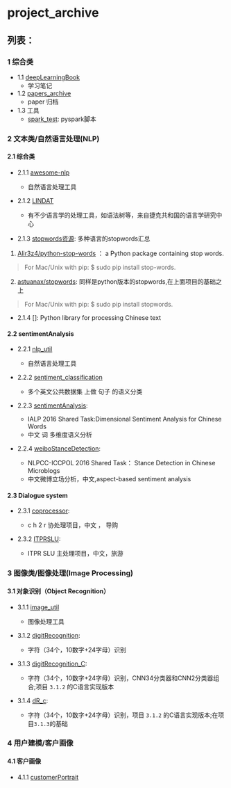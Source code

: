 # project_archive

## 列表：

### 1 综合类
- 1.1 [deepLearningBook](https://github.com/JDwangmo/deepLearningBook)
    - 学习笔记
- 1.2 [papers_archive](https://github.com/JDwangmo/papers_archive)
    - paper 归档
- 1.3 工具
    - [spark_test](https://github.com/JDwangmo/pyspark_test): pyspark脚本
    
    
### 2 文本类/自然语言处理(NLP)

#### 2.1 综合类

- 2.1.1 [awesome-nlp](https://github.com/keonkim/awesome-nlp)
    - 自然语言处理工具
    
- 2.1.2 [LINDAT](https://lindat.mff.cuni.cz/en/)
    - 有不少语言学的处理工具，如语法树等，来自捷克共和国的语言学研究中心

- 2.1.3 [stopwords资源](https://github.com/JDwangmo/stop-words): 多种语言的stopwords汇总
1. [Alir3z4/python-stop-words](https://github.com/Alir3z4/python-stop-words) ： a Python package containing stop words.
> For Mac/Unix with pip:  $ sudo pip install stop-words.
2. [astuanax/stopwords](https://github.com/astuanax/stopwords): 同样是python版本的stopwords,在上面项目的基础之上
> For Mac/Unix with pip:  $ sudo pip install stopwords.

- 2.1.4 []: Python library for processing Chinese text

#### 2.2 sentimentAnalysis
    
- 2.2.1 [nlp_util](https://github.com/JDwangmo/nlp_util)
    - 自然语言处理工具
    
- 2.2.2 [sentiment_classification](https://github.com/JDwangmo/sentiment_classification)
    - 多个英文公共数据集 上做 句子 的语义分类

- 2.2.3 [sentimentAnalysis](https://github.com/JDwangmo/sentimentAnalysis):
    - IALP 2016 Shared Task:Dimensional Sentiment Analysis for Chinese Words 
    - 中文 词 多维度语义分析
    
- 2.2.4 [weiboStanceDetection](https://github.com/JDwangmo/weiboStanceDetection):
    - NLPCC-ICCPOL 2016 Shared Task： Stance Detection in Chinese Microblogs
    - 中文微博立场分析，中文,aspect-based sentiment analysis
    
#### 2.3 Dialogue system 

- 2.3.1 [coprocessor](https://github.com/JDwangmo/coprocessor):
    - c h 2 r 协处理项目，中文 ， 导购       
    
- 2.3.2 [ITPRSLU](https://github.com/JDwangmo/ITPRSLU):
    - ITPR SLU 主处理项目，中文，旅游    


### 3 图像类/图像处理(Image Processing)

#### 3.1 对象识别（Object Recognition）
    
- 3.1.1 [image_util](https://github.com/JDwangmo/image_util)
    - 图像处理工具
    
- 3.1.2 [digitRecognition](https://github.com/JDwangmo/digitRecognition):
    - 字符（34个，10数字+24字母）识别
   
- 3.1.3 [digitRecognition_C](https://github.com/JDwangmo/digitRecognition_C):
    - 字符（34个，10数字+24字母）识别，CNN34分类器和CNN2分类器组合;项目 `3.1.2` 的C语言实现版本   
    
- 3.1.4 [dR_c](https://github.com/JDwangmo/dR_c):
    - 字符（34个，10数字+24字母）识别，项目 `3.1.2` 的C语言实现版本;在项目`3.1.3`的基础

### 4 用户建模/客户画像

#### 4.1 客户画像
- 4.1.1 [customerPortrait](https://github.com/JDwangmo/customerPortrait)
